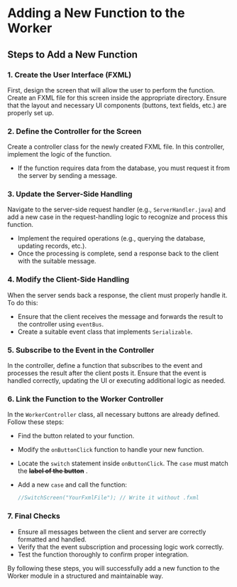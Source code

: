 # Adding a New Function to the Worker

## Steps to Add a New Function

### 1. Create the User Interface (FXML)
First, design the screen that will allow the user to perform the function. Create an FXML file for this screen inside the appropriate directory. Ensure that the layout and necessary UI components (buttons, text fields, etc.) are properly set up.

### 2. Define the Controller for the Screen
Create a controller class for the newly created FXML file. In this controller, implement the logic of the function.
- If the function requires data from the database, you must request it from the server by sending a message.

### 3. Update the Server-Side Handling
Navigate to the server-side request handler (e.g., `ServerHandler.java`) and add a new case in the request-handling logic to recognize and process this function.
- Implement the required operations (e.g., querying the database, updating records, etc.).
- Once the processing is complete, send a response back to the client with the suitable message.

### 4. Modify the Client-Side Handling
When the server sends back a response, the client must properly handle it. To do this:
- Ensure that the client receives the message and forwards the result to the controller using `eventBus`.
- Create a suitable event class that implements `Serializable`.

### 5. Subscribe to the Event in the Controller
In the controller, define a function that subscribes to the event and processes the result after the client posts it. Ensure that the event is handled correctly, updating the UI or executing additional logic as needed.

### 6. Link the Function to the Worker Controller
In the `WorkerController` class, all necessary buttons are already defined. Follow these steps:
- Find the button related to your function.
- Modify the `onButtonClick` function to handle your new function.
- Locate the `switch` statement inside `onButtonClick`. The `case` must match the **~~label of the button~~** .
- Add a new `case` and call the function:

  ```java
  //SwitchScreen("YourFxmlFile"); // Write it without .fxml
  ```

### 7. Final Checks
- Ensure all messages between the client and server are correctly formatted and handled.
- Verify that the event subscription and processing logic work correctly.
- Test the function thoroughly to confirm proper integration.

By following these steps, you will successfully add a new function to the Worker module in a structured and maintainable way.

